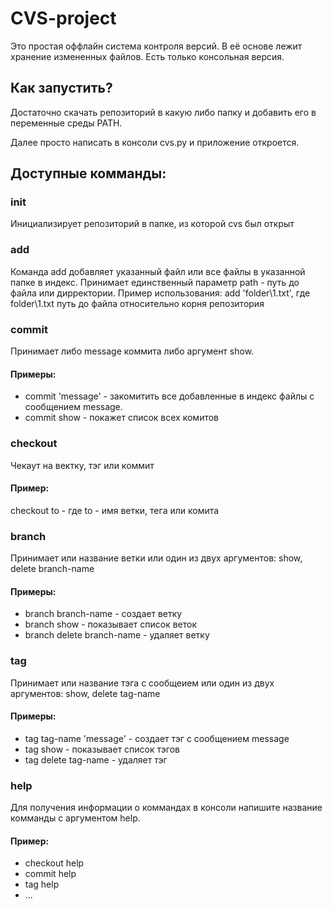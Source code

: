# CVS-project
Это простая оффлайн система контроля версий. В её основе лежит хранение измененных файлов. Есть только консольная версия.
## Как запустить?
Достаточно скачать репозиторий в какую либо папку и добавить его в переменные среды PATH.

Далее просто написать в консоли cvs.py и приложение откроется.
## Доступные комманды:
### init 
  Инициализирует репозиторий в папке, из которой cvs был открыт 
### add
  Команда add добавляет указанный файл или все файлы в указанной папке в индекс. Принимает единственный параметр path - путь до файла или дирректории. 
  Пример использования: add 'folder\\1.txt', где folder\\1.txt путь до файла относительно корня репозитория
### commit
  Принимает либо message коммита либо аргумент show. 
  
  #### Примеры:
  - commit 'message' - закомитить все добавленные в индекс файлы с сообщением message. 
  - commit show - покажет список всех комитов

### checkout
  Чекаут на вектку, тэг или коммит
  #### Пример:
  checkout to - где to - имя ветки, тега или комита

### branch
  Принимает или название ветки или один из двух аргументов: show, delete branch-name
  #### Примеры:
  - branch branch-name - создает ветку
  - branch show - показывает список веток
  - branch delete branch-name - удаляет ветку
### tag
   Принимает или название тэга с сообщеием или один из двух аргументов: show, delete tag-name
  #### Примеры: 
  - tag tag-name 'message' - создает тэг с сообщением message
  - tag show - показывает список тэгов
  - tag delete tag-name - удаляет тэг
### help
  Для получения информации о коммандах в консоли напишите название комманды с аргументом help. 
  #### Пример: 
  - checkout help
  - commit help
  - tag help
  - ...
